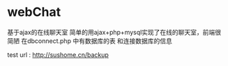 # webChat
基于ajax的在线聊天室
简单的用ajax+php+mysql实现了在线的聊天室，前端很简陋
在dbconnect.php 中有数据库的表 和连接数据库的信息

test url : http://sushome.cn/backup
